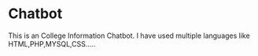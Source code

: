 # Chatbot
This is an College Information Chatbot. I have used multiple languages like HTML,PHP,MYSQL,CSS.....
